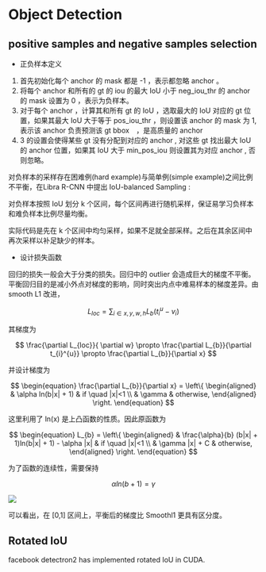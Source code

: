 # Object Detection

## positive samples and negative samples selection

* 正负样本定义

1. 首先初始化每个 anchor 的 mask 都是 -1 ，表示都忽略 anchor 。
2. 将每个 anchor 和所有的 gt 的 iou 的最大 IoU 小于 neg_iou_thr 的 anchor 的 mask 设置为 0 ，表示为负样本。
3. 对于每个 anchor ，计算其和所有 gt 的 IoU ，选取最大的 IoU 对应的 gt 位置，如果其最大 IoU 大于等于 pos_iou_thr ，则设置该 anchor 的 mask 为 1, 表示该 anchor 负责预测该 gt bbox　，是高质量的 anchor
4. 3 的设置会使得某些 gt 没有分配到对应的 anchor , 对这些 gt 找出最大 IoU 的 anchor 位置，如果其 IoU 大于 min_pos_iou 则设置其为对应 anchor , 否则忽略。

对负样本的采样存在困难例(hard example)与简单例(simple example)之间比例不平衡，在Libra R-CNN 中提出 IoU-balanced Sampling :

对负样本按照 IoU 划分 k 个区间，每个区间再进行随机采样，保证易学习负样本和难负样本比例尽量均衡。

实际代码是先在 k 个区间中均匀采样，如果不足就全部采样。之后在其余区间中再次采样以补足缺少的样本。

* 设计损失函数

回归的损失一般会大于分类的损失。回归中的 outlier 会造成巨大的梯度不平衡。平衡回归目的是减小外点对梯度的影响，同时突出内点中难易样本的梯度差异。由 smooth L1 改进，

$$
L_{loc} = \sum_{i \in {x,y,w,h}} L_{b}(t_{i}^{u} - v_{i}) 
$$

其梯度为

$$
\frac{\partial L_{loc}}{ \partial w} \propto \frac{\partial L_{b}}{\partial t_{i}^{u}} \propto \frac{\partial L_{b}}{\partial x}
$$

并设计梯度为

$$
\begin{equation}
\frac{\partial L_{b}}{\partial x} = \left\{
\begin{aligned}
& \alpha ln(b|x| + 1) & if \quad |x|<1 \\
& \gamma & otherwise,
\end{aligned}
\right.
\end{equation}
$$

这里利用了 ln(x) 是上凸函数的性质。因此原函数为

$$
\begin{equation}
L_{b} = \left\{
\begin{aligned}
& \frac{\alpha}{b} (b|x| + 1)ln(b|x| + 1) - \alpha |x| & if \quad |x|<1 \\
& \gamma |x| + C & otherwise,
\end{aligned}
\right.
\end{equation}
$$

为了函数的连续性，需要保持

$$
\alpha ln(b+1) = \gamma
$$

<img src=../img/CVpaper/BalanceLoss.jpg />

可以看出，在 [0,1] 区间上，平衡后的梯度比 Smoothl1 更具有区分度。

## Rotated IoU

facebook detectron2 has implemented rotated IoU in CUDA.
